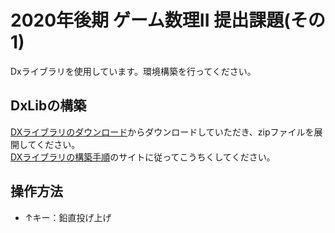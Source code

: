 # 2020年後期 ゲーム数理II 提出課題(その1)
Dxライブラリを使用しています。環境構築を行ってください。

## DxLibの構築
[DXライブラリのダウンロード](https://dxlib.xsrv.jp/dxdload.html)からダウンロードしていただき、zipファイルを展開してください。  
[DXライブラリの構築手順](https://dxlib.xsrv.jp/dxuse.html)のサイトに従ってこうちくしてください。  
## 操作方法
* ↑キー：鉛直投げ上げ
  


